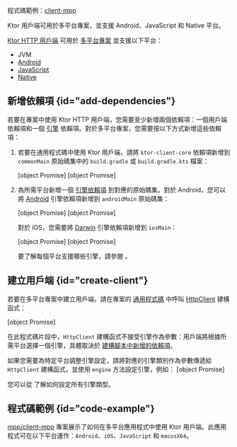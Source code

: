[//]: # (title: 多平台)

<tldr>
<p>
程式碼範例：<a href="https://github.com/ktorio/ktor-samples/tree/main/client-mpp">client-mpp</a>
</p>
</tldr>

<link-summary>
Ktor 用戶端可用於多平台專案，並支援 Android、JavaScript 和 Native 平台。
</link-summary>

[Ktor HTTP 用戶端](client-create-and-configure.md) 可用於 [多平台專案](https://kotlinlang.org/docs/multiplatform.html) 並支援以下平台：
* JVM
* [Android](https://kotlinlang.org/docs/android-overview.html)
* [JavaScript](https://kotlinlang.org/docs/js-overview.html)
* [Native](https://kotlinlang.org/docs/native-overview.html)

## 新增依賴項 {id="add-dependencies"}
若要在專案中使用 Ktor HTTP 用戶端，您需要至少新增兩個依賴項：一個用戶端依賴項和一個 [引擎](client-engines.md) 依賴項。對於多平台專案，您需要按以下方式新增這些依賴項：
1. 若要在通用程式碼中使用 Ktor 用戶端，請將 `ktor-client-core` 依賴項新增到 `commonMain` 原始碼集中的 `build.gradle` 或 `build.gradle.kts` 檔案：
   <var name="platform_name" value="common"/>
   <var name="artifact_name" value="ktor-client-core"/>
   
    <tabs group="languages">
        <tab title="Gradle (Kotlin)" group-key="kotlin">
            [object Promise]
        </tab>
        <tab title="Gradle (Groovy)" group-key="groovy">
            [object Promise]
        </tab>
    </tabs>
    
1. 為所需平台新增一個 [引擎依賴項](client-engines.md#dependencies) 到對應的原始碼集。對於 Android，您可以將 [Android](client-engines.md#android) 引擎依賴項新增到 `androidMain` 原始碼集：
   <var name="platform_name" value="android"/>
   <var name="artifact_name" value="ktor-client-android"/>
   
    <tabs group="languages">
        <tab title="Gradle (Kotlin)" group-key="kotlin">
            [object Promise]
        </tab>
        <tab title="Gradle (Groovy)" group-key="groovy">
            [object Promise]
        </tab>
    </tabs>
    
   
   對於 iOS，您需要將 [Darwin](client-engines.md#darwin) 引擎依賴項新增到 `iosMain`：
   <var name="platform_name" value="ios"/>
   <var name="artifact_name" value="ktor-client-darwin"/>
   
    <tabs group="languages">
        <tab title="Gradle (Kotlin)" group-key="kotlin">
            [object Promise]
        </tab>
        <tab title="Gradle (Groovy)" group-key="groovy">
            [object Promise]
        </tab>
    </tabs>
    
   
   要了解每個平台支援哪些引擎，請參閱 [](client-engines.md#dependencies)。

## 建立用戶端 {id="create-client"}
若要在多平台專案中建立用戶端，請在專案的 [通用程式碼](https://kotlinlang.org/docs/mpp-discover-project.html#source-sets) 中呼叫 [HttpClient](https://api.ktor.io/ktor-client/ktor-client-core/io.ktor.client/-http-client/index.html) 建構函式：

[object Promise]

在此程式碼片段中，`HttpClient` 建構函式不接受引擎作為參數：用戶端將根據所需平台選擇一個引擎，具體取決於 [建構腳本中新增的依賴項](#add-dependencies)。 

如果您需要為特定平台調整引擎設定，請將對應的引擎類別作為參數傳遞給 `HttpClient` 建構函式，並使用 `engine` 方法設定引擎，例如：
[object Promise]

您可以從 [](client-engines.md) 了解如何設定所有引擎類型。

## 程式碼範例 {id="code-example"}

[mpp/client-mpp](https://github.com/ktorio/ktor-samples/tree/main/client-mpp) 專案展示了如何在多平台應用程式中使用 Ktor 用戶端。此應用程式可在以下平台運作：`Android`、`iOS`、`JavaScript` 和 `macosX64`。